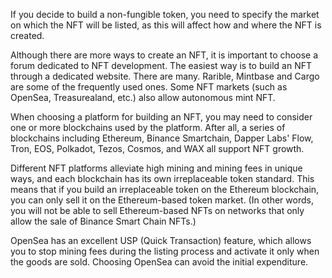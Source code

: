 If you decide to build a non-fungible token, you need to specify the market on which the NFT will be listed, as this will affect how and where the NFT is created.

Although there are more ways to create an NFT, it is important to choose a forum dedicated to NFT development. The easiest way is to build an NFT through a dedicated website. There are many. Rarible, Mintbase and Cargo are some of the frequently used ones. Some NFT markets (such as OpenSea, Treasurealand, etc.) also allow autonomous mint NFT.

When choosing a platform for building an NFT, you may need to consider one or more blockchains used by the platform. After all, a series of blockchains including Ethereum, Binance Smartchain, Dapper Labs' Flow, Tron, EOS, Polkadot, Tezos, Cosmos, and WAX all support NFT growth.

Different NFT platforms alleviate high mining and mining fees in unique ways, and each blockchain has its own irreplaceable token standard. This means that if you build an irreplaceable token on the Ethereum blockchain, you can only sell it on the Ethereum-based token market. (In other words, you will not be able to sell Ethereum-based NFTs on networks that only allow the sale of Binance Smart Chain NFTs.)

OpenSea has an excellent USP (Quick Transaction) feature, which allows you to stop mining fees during the listing process and activate it only when the goods are sold. Choosing OpenSea can avoid the initial expenditure.